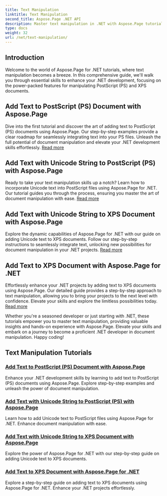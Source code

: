 ```yaml
---
title: Text Manipulation
linktitle: Text Manipulation
second_title: Aspose.Page .NET API
description: Master text manipulation in .NET with Aspose.Page tutorials. Learn to add Unicode text to PostScript and XPS documents. Elevate your document manipulation skills.
type: docs
weight: 32
url: /net/text-manipulation/
---
```



## Introduction

Welcome to the world of Aspose.Page for .NET tutorials, where text manipulation becomes a breeze. In this comprehensive guide, we'll walk you through essential skills to enhance your .NET development, focusing on the power-packed features for manipulating PostScript (PS) and XPS documents.

## Add Text to PostScript (PS) Document with Aspose.Page

Dive into the first tutorial and discover the art of adding text to PostScript (PS) documents using Aspose.Page. Our step-by-step examples provide a clear roadmap for seamlessly integrating text into your PS files. Unleash the full potential of document manipulation and elevate your .NET development skills effortlessly. [Read more](./add-text-to-postscript-ps-document/)

## Add Text with Unicode String to PostScript (PS) with Aspose.Page

Ready to take your text manipulation skills up a notch? Learn how to incorporate Unicode text into PostScript files using Aspose.Page for .NET. Our tutorial guides you through the process, ensuring you master the art of document manipulation with ease. [Read more](./add-text-with-unicode-string-to-postscript-ps/)

## Add Text with Unicode String to XPS Document with Aspose.Page

Explore the dynamic capabilities of Aspose.Page for .NET with our guide on adding Unicode text to XPS documents. Follow our step-by-step instructions to seamlessly integrate text, unlocking new possibilities for document manipulation in your .NET projects. [Read more](./add-text-with-unicode-string-to-xps-document/)

## Add Text to XPS Document with Aspose.Page for .NET

Effortlessly enhance your .NET projects by adding text to XPS documents using Aspose.Page. Our detailed guide provides a step-by-step approach to text manipulation, allowing you to bring your projects to the next level with confidence. Elevate your skills and explore the limitless possibilities today. [Read more](./add-text-to-xps-document/)

Whether you're a seasoned developer or just starting with .NET, these tutorials empower you to master text manipulation, providing valuable insights and hands-on experience with Aspose.Page. Elevate your skills and embark on a journey to become a proficient .NET developer in document manipulation. Happy coding!
## Text Manipulation Tutorials
### [Add Text to PostScript (PS) Document with Aspose.Page](./add-text-to-postscript-ps-document/)
Enhance your .NET development skills by learning to add text to PostScript (PS) documents using Aspose.Page. Explore step-by-step examples and unleash the power of document manipulation.
### [Add Text with Unicode String to PostScript (PS) with Aspose.Page](./add-text-with-unicode-string-to-postscript-ps/)
Learn how to add Unicode text to PostScript files using Aspose.Page for .NET. Enhance document manipulation with ease.
### [Add Text with Unicode String to XPS Document with Aspose.Page](./add-text-with-unicode-string-to-xps-document/)
Explore the power of Aspose.Page for .NET with our step-by-step guide on adding Unicode text to XPS documents.
### [Add Text to XPS Document with Aspose.Page for .NET](./add-text-to-xps-document/)
Explore a step-by-step guide on adding text to XPS documents using Aspose.Page for .NET. Enhance your .NET projects effortlessly.